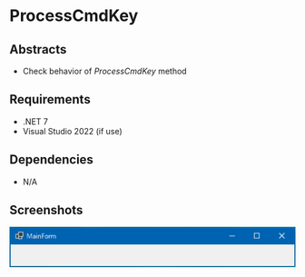 # ProcessCmdKey

## Abstracts

* Check behavior of *ProcessCmdKey* method

## Requirements

* .NET 7
* Visual Studio 2022 (if use)

## Dependencies

* N/A

## Screenshots

<img src="./images/windows.gif" width="640" />
